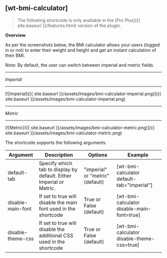 ## [wt-bmi-calculator] 
 
> The following shortcode is only available in the [Pro Plus]({{ site.baseurl }}/features.html) version of the plugin.
 
**Overview** 

As per the screenshots below, the BMI calculator allows your users (logged in or not) to enter their weight and height and get an instant calculation of their BMI.   

Note: By default, the user can switch between imperial and metric fields.

***
*Imperial*

***

[![Imperial]({{ site.baseurl }}/assets/images/bmi-calculator-imperial.png)]({{ site.baseurl }}/assets/images/bmi-calculator-imperial.png)

***
*Metric*

***

[![Metric]({{ site.baseurl }}/assets/images/bmi-calculator-metric.png)]({{ site.baseurl }}/assets/images/bmi-calculator-metric.png)
    
The shortcode supports the following arguments:    
    
| Argument | Description | Options | Example |    
|--|--|--|--|    
|default-tab|Specify which tab to display by default. Either Imperial or Metric.|"imperial" or "metric" (default)|[wt-bmi-calculator default-tab="imperial"]
|disable-main-font|If set to true will disable the main font used in the shortcode|True or False (default)|[wt-bmi-calculator disable-main-font=true]
|disable-theme-css|If set to true will disable the additional CSS used in the shortcode|True or False (default)|[wt-bmi-calculator disable-theme-css=true]			